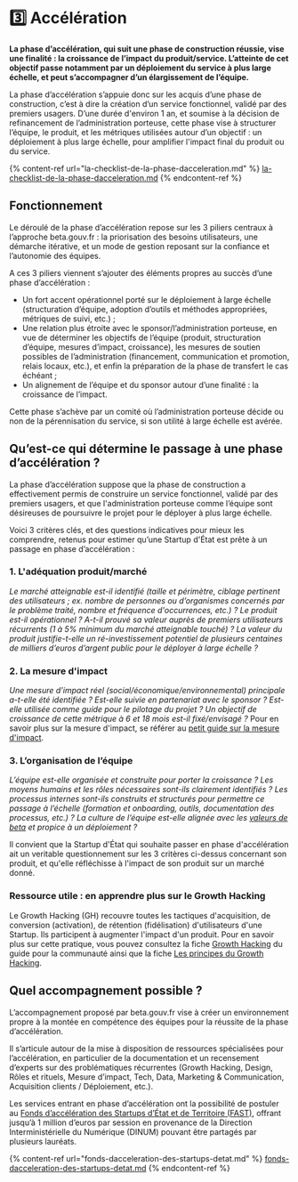 # 3️⃣ Accélération

**La phase d’accélération, qui suit une phase de construction réussie, vise une finalité : la croissance de l’impact du produit/service. L’atteinte de cet objectif passe notamment par un déploiement du service à plus large échelle, et peut s’accompagner d’un élargissement de l’équipe.**

La phase d’accélération s’appuie donc sur les acquis d’une phase de construction, c’est à dire la création d’un service fonctionnel, validé par des premiers usagers. D’une durée d'environ 1 an, et soumise à la décision de refinancement de l’administration porteuse, cette phase vise à structurer l’équipe, le produit, et les métriques utilisées autour d’un objectif : un déploiement à plus large échelle, pour amplifier l'impact final du produit ou du service.

{% content-ref url="la-checklist-de-la-phase-dacceleration.md" %}
[la-checklist-de-la-phase-dacceleration.md](la-checklist-de-la-phase-dacceleration.md)
{% endcontent-ref %}

## **Fonctionnement** <a href="#fonctionnement" id="fonctionnement"></a>

Le déroulé de la phase d’accélération repose sur les 3 piliers centraux à l’approche beta.gouv.fr : la priorisation des besoins utilisateurs, une démarche itérative, et un mode de gestion reposant sur la confiance et l’autonomie des équipes.

A ces 3 piliers viennent s’ajouter des éléments propres au succès d’une phase d’accélération :

* Un fort accent opérationnel porté sur le déploiement à large échelle (structuration d’équipe, adoption d’outils et méthodes appropriées, métriques de suivi, etc.) ;
* Une relation plus étroite avec le sponsor/l’administration porteuse, en vue de déterminer les objectifs de l’équipe (produit, structuration d’équipe, mesures d’impact, croissance), les mesures de soutien possibles de l’administration (financement, communication et promotion, relais locaux, etc.), et enfin la préparation de la phase de transfert le cas échéant ;
* Un alignement de l’équipe et du sponsor autour d’une finalité : la croissance de l’impact.

Cette phase s’achève par un comité où l’administration porteuse décide ou non de la pérennisation du service, si son utilité à large échelle est avérée.

## **Qu’est-ce qui détermine le passage à une phase d’accélération ?** <a href="#quest-ce-qui-determine-le-passage-a-une-phase-dacceleration" id="quest-ce-qui-determine-le-passage-a-une-phase-dacceleration"></a>

La phase d’accélération suppose que la phase de construction a effectivement permis de construire un service fonctionnel, validé par des premiers usagers, et que l'administration porteuse comme l’équipe sont désireuses de poursuivre le projet pour le déployer à plus large échelle.

Voici 3 critères clés, et des questions indicatives pour mieux les comprendre, retenus pour estimer qu’une Startup d'État est prête à un passage en phase d’accélération :

### 1. L'adéquation produit/marché <a href="#id-1-ladequation-produit-marche" id="id-1-ladequation-produit-marche"></a>

_Le marché atteignable est-il identifié (taille et périmètre, ciblage pertinent des utilisateurs ; ex. nombre de personnes ou d’organismes concernés par le problème traité, nombre et fréquence d'occurrences, etc.) ? Le produit est-il opérationnel ? A-t-il prouvé sa valeur auprès de premiers utilisateurs récurrents (1 à 5% minimum du marché atteignable touché) ? La valeur du produit justifie-t-elle un ré-investissement potentiel de plusieurs centaines de milliers d’euros d’argent public pour le déployer à large échelle ?_

### 2. La mesure d'impact <a href="#id-2-la-mesure-dimpact" id="id-2-la-mesure-dimpact"></a>

_Une mesure d’impact réel (social/économique/environnemental) principale a-t-elle été identifiée ? Est-elle suivie en partenariat avec le sponsor ? Est-elle utilisée comme guide pour le pilotage du projet ? Un objectif de croissance de cette métrique à 6 et 18 mois est-il fixé/envisagé ?_ Pour en savoir plus sur la mesure d'impact, se référer au [petit guide sur la mesure d'impact](https://docs.google.com/presentation/d/1SkTz20qNuOh3rGJZ1vGqStvlXHaKu\_7zsnmrW997xn4/edit?usp=sharing).

### 3. L’organisation de l’équipe <a href="#id-3-lorganisation-de-lequipe" id="id-3-lorganisation-de-lequipe"></a>

_L’équipe est-elle organisée et construite pour porter la croissance ? Les moyens humains et les rôles nécessaires sont-ils clairement identifiés ? Les processus internes sont-ils construits et structurés pour permettre ce passage à l’échelle (formation et onboarding, outils, documentation des processus, etc.) ? La culture de l’équipe est-elle alignée avec les_ [_valeurs de beta_](https://beta.gouv.fr/approche/manifeste) _et propice à un déploiement ?_

Il convient que la Startup d'État qui souhaite passer en phase d'accélération ait un veritable questionnement sur les 3 critères ci-dessus concernant son produit, et qu'elle réfléchisse à l'impact de son produit sur un marché donné.

### **Ressource utile : en apprendre plus sur le Growth Hacking** <a href="#ressource-utile-en-apprendre-plus-sur-le-growth-hacking" id="ressource-utile-en-apprendre-plus-sur-le-growth-hacking"></a>

Le Growth Hacking (GH) recouvre toutes les tactiques d'acquisition, de conversion (activation), de rétention (fidélisation) d'utilisateurs d'une Startup. Ils participent à augmenter l'impact d'un produit. Pour en savoir plus sur cette pratique, vous pouvez consultez la fiche [Growth Hacking](../../je-sollicite-de-laide-transverse/growth-hacking-acquisition.md) du guide pour la communauté ainsi que la fiche [Les principes du Growth Hacking](../../jactive-la-croissance-de-ma-se-growth-hacking/les-principes-du-growth-hacking/).

## **Quel accompagnement possible ?** <a href="#quel-accompagnement-possible" id="quel-accompagnement-possible"></a>

L’accompagnement proposé par beta.gouv.fr vise à créer un environnement propre à la montée en compétence des équipes pour la réussite de la phase d’accélération.

Il s’articule autour de la mise à disposition de ressources spécialisées pour l’accélération, en particulier de la documentation et un recensement d’experts sur des problématiques récurrentes (Growth Hacking, Design, Rôles et rituels, Mesure d’impact, Tech, Data, Marketing & Communication, Acquisition clients / Déploiement, etc.).

Les services entrant en phase d’accélération ont la possibilité de postuler au [Fonds d’accélération des Startups d’État et de Territoire (FAST)](https://beta.gouv.fr/approche/fast), offrant jusqu’à 1 million d’euros par session en provenance de la Direction Interministérielle du Numérique (DINUM) pouvant être partagés par plusieurs lauréats.

{% content-ref url="fonds-dacceleration-des-startups-detat.md" %}
[fonds-dacceleration-des-startups-detat.md](fonds-dacceleration-des-startups-detat.md)
{% endcontent-ref %}

